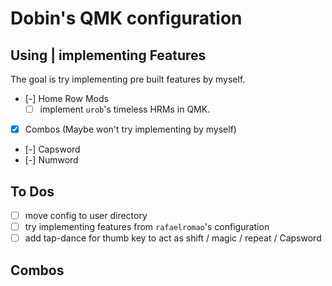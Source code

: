 # Dobin's QMK configuration

## Using | implementing Features
The goal is try implementing pre built features by myself. 
* [-] Home Row Mods 
    - [ ]  implement `urob`'s timeless HRMs in QMK. 
* [x] Combos (Maybe won't try implementing by myself)
* [-] Capsword
* [-] Numword

## To Dos
- [ ] move config to user directory
- [ ] try implementing features from `rafaelromao`'s configuration
- [ ] add tap-dance for thumb key to act as shift / magic / repeat / Capsword

## Combos

